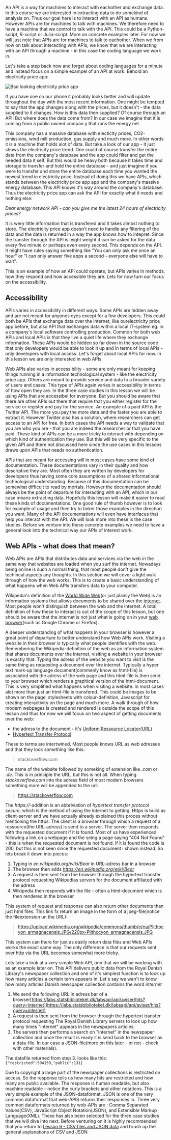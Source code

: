 An API is a way for machines to interact with eachother and exchange data. In this course we are interested in extracting data to do somekind of analysis on. Thus our goal here is to interact with an API as humans. However APIs are for machines to talk with machines. We therefore need to have a machine that we control to talk with the API. This could be a Python-script, R-script or Julia-script. More on concrete examples later. For now we will just note that APIs are for machines to talk to eachother. When we from now on talk about interacting with APIs, we know that we are interacting with an API through a machine - in this case the coding language we work in. 

Let's take a step back now and forget about coding languages for a minute and instead focus on a simple exampel of an API at work. Behold an electricity price app:

![Bad looking electricity price app](electricity_app.png)

If you have one on our phone it probably looks better and will update throughout the day with the most recent information. One might be tempted to say that the app changes along with the prices, but it doesn't - the data supplied to it changes. How is this data then supplied? Of course through an API! But where does the data come from? In our case we imagine that it is coming from a public owned compan y that runs the energy net.

This company has a massive database with electicity prices, CO2-emissions, wind mill production, gas supply and much more. In other words it is a machine that holds alot of data. But take a look of our app - it just shows the electricity price trend. One could of course transfer the entire data from the company's database and the app could filter and get the needed data it self. But this would be heavy both because it takes time and storage to transfer and hold the entire database - and just imagine if you were to transfer and store the entire database each time you wanted the newest trend in electricity price. Instead of doing this we have APIs, which stands between the electricity price app app and the company's massive energy database. This API knows it's way around the company's database. Thus the electricity price app can ask the API for exactly what it needs and nothing else:

*Dear energy network API - can you give me the latest 24 hours of electricity prices?* 

It is wery little information that is transfered and it takes almost nothing to store. The electricity price app doesn't need to handle any filtering of the data and the data is returned in a way the app knows how to intepret.  Since the transfer through the API is leight weight it can be asked for the data every five minute or perhaps even every second. This depends on the API. It might have rules saying something like "You can only ask me once an hour" or "I can only answer five apps a second - everyone else will have to wait". 

This is an example of how an API could operate, but APIs varies in methods, how they respond and how accessible they are. Lets for now turn our focus on the accessibility. 

## Accessibility
APIs varies in accessibility in different ways. Some APIs are hidden away and are not meant for anyones eyes except for a few developers. This could both be APIs that exchange data over the internet, like ourelectricity price app before, but also API that exchanges data within a local IT-system eg. in a company's local software controlling production. Common for both web APIs and local APIs is that they live a quiet life where they exchange information. These APIs would be hidden so far down in the source code that only developers would be able to look it up and in terms of local APIs - only developers with local access. Let's forget about local APIs for now. In this lesson we are only interested in web APIs 

Web APIs also varies in accessibility - some are only meant for keeping things running in a information technological system - like the electricity price app. Others are meant to provide service and data to a broader variety of users and cases. This type of APIs again varies in accessibility in terms of how open they are. In the three case studies in this lesson we will be using APIs that are accessibel for everyone. But you should be aware that there are other APIs out there that require that you either register for the service or register and pay for the service. An example of a paid API is the Twitter API. The more you pay the more data and the faster you are able to extract it. However Twitter also has a solution, where researchers can get access to an API for free. In both cases the API needs a way to validate that you are who you are - that you are indeed the researcher or that you have paid. These kind of APIs can be a more tricky to interact with depending on which kind of authentication they use. But this will be very specific to the given API and there not discussed here since the use cases in this lessons draws upon APIs that needs no authentication. 

APIs that are meant for accessing will in most cases have some kind of documentation. These documentations vary in their quality and how descriptive they are. Most often they are written by developers for developers thus having some core assumptions of a shared informational technological understanding. Because of this documentation can be somewhat difficult to read by mortals. However the documentation should always be the point of departure for interacting with an API, which in our case means extracting data. Hopefully this lesson will make it easier to read these kinds of documentations. One good rule of thumb however is to look for example of usage and then try to tinker those examples in the direction you want. Many of the API documentations will even have interfaces that help you interact with the API. We will look more into these is the case studies. Before we venture into these concrete examples we need to have a general look into the technical way our APIs of interest work.  


## Web APIs - what does that mean? 
Web APIs are APIs that distributes data and services via the web in the same way that websites are loaded when you surf the internet. Nowadays being online is such a normal thing, that most people don't give the techincal aspects any thoughts. In this section we will cover a light walk through of how the web works. This is to create a basic understanding of what happens when Web APIs transfers data to your computer. 

Wikipedia's definition of the [World Wide Web](https://en.wikipedia.org/wiki/World_Wide_Web)(or just plainly the Web) is an information systems that allows documents to be shared over the [internet](https://en.wikipedia.org/wiki/Internet). Most people won't distinguish between the web and the internet. A total definition of how these to interact is out of the scope of this lesson, but one should be aware that the internet is not just what is going on in your [web browser](https://en.wikipedia.org/wiki/Web_browser)(such as Google Chrome or Firefox).  

A deeper understanding of what happens in your browser is however a great point pf departure to better understand how Web APIs work. Visiting a website in their browser is typically what people identifies with the web. Remembering the Wikipedia-definition of the web as an information system that shares documents over the internet, visiting a website in your browser is exactly that. Typing the adress of the website you want to visit is the same thing as requesting a document over the internet. Typically a hyper text mark-up language document(commenly know as html-file) is associated with the adress of the web page and this html-file is then send to your browser which renders a graphical version of the html-document. This is very simplified what happens when visiting a website. In most cases alot more than just an html-file is transfered. This could be images to be shown on the page, stylesheets with colour-definition, Javascript for creating interactivity on the page and much more. A walk through of how modern webpages is created and rendered is outside the scope of this lesson and thus for now we will focus on two aspect of getting documents over the web: 

* the adress to the document - it's [Uniform Ressource Locator(URL)](https://en.wikipedia.org/wiki/URL)
* [Hypertext Transfer Protocol](https://en.wikipedia.org/wiki/Hypertext_Transfer_Protocol)

These to terms are intertwined. Most people knows URL as web adresses and that they look something like this: 

> stackoverflow.com

The name of the website followed by someking of extension like _.com_ or _.de_. This is in principle the URL, but this is not all. When typing _stackoverflow.com_ into the adress field of most modern browsers something more will be appended to the url: 

>https://stackoverflow.com

The _https://_-addition is an abbriviation of _hypertext transfer protocol secure_, which is the method of using the internet to getting. Https is build as client-server and we have actually already explained this proces without mentioning the https: The client is a browser through which a request of a ressource(the URL-adress) is send to a server. The server then responds with the requested document if it is found. Most of us have experienced following a link on a webpage and the seing a page saying "404 Not Found" - this is when the requested document is not found. If it is found the code is 200, but this is not seen since the requested document i shown instead. So lets break it down into pieces:

1. Typing in _en.wikipedia.org/wiki/Bear_ in URL-adress bar in a browser 
2. The browser then adds _https://en.wikipedia.org/wiki/Bear_ 
3. A request is then sent from the browser through the hypertext transfer protocol requesting Wikipedias servers for the document affiliated with the adress
4. Wikipedia then responds with the file - often a html-document which is then rendered in the browser

This system of request and response can also return other documents than just html files. This link fx return an image in the form of a jpeg-file(notice the fileextension un the URL): 
> https://upload.wikimedia.org/wikipedia/commons/thumb/e/ea/Plithocyon_armagnacensis.JPG/220px-Plithocyon_armagnacensis.JPG

This system can there for just as easily return data files and Web APIs works the exact same way. The only difference is that our requests sent over http via the URL becomes somewhat more tricky. 

Lets take a look at a very simple Web API, one that we will be working with as an example later on. This API delivers public data from the Royal Danish Library's newspaper collection and one of it's simplest function is to look up how many articles a certain term appears in. Let's say we wan't to know how many articles Danish newspaper collection contains the word _internet_

1. We send the following URL in adress bar of a browser[https://labs.statsbiblioteket.dk/labsapi/api/aviser/hits?query=internet](https://labs.statsbiblioteket.dk/labsapi/api/aviser/hits?query=internet)
2. A request is then sent from the browser through the hypertext transfer protocol requesting The Royal Danish Library servers to look up how many times "internet" appears in the newspapers articles. 
3. The servers then performs a search on "internet" in the newspaper collection and once the result is ready it is send back to the browser as a data-file. In our case a JSON-file(more on this later - or not - check with other materials). 

The datafile returned from step 3. looks like this: 
```{"restricted":504150,"public":131}```

Due to copyright a large part of the newspaper collections is restricted on access. So the response tells us how many hits are restricted and how many are public available. The response is human readable, but also machine readable - notice the curly brackets and other notations. This is a very simple example of the JSON-dataformat. JSON is one of the very common dataformat that web-APIS returns their responses in. Three very common dataformats returned by web-APIs are : Comma Separated Values(CSV), JavaScript Object Notation(JSON), and Extensible Markup Language(XML). These has also been selected for the three case studies that we will dive into next. Before venturing on it is highly recommended that you return to [Lesson 6 - CSV files and JSON data](https://github.com/CHCAA-EDUX/Programming-for-the-Humanities-E22/blob/main/lesson/lesson_06.md) and brush up the general explanations of CSV and JSON





